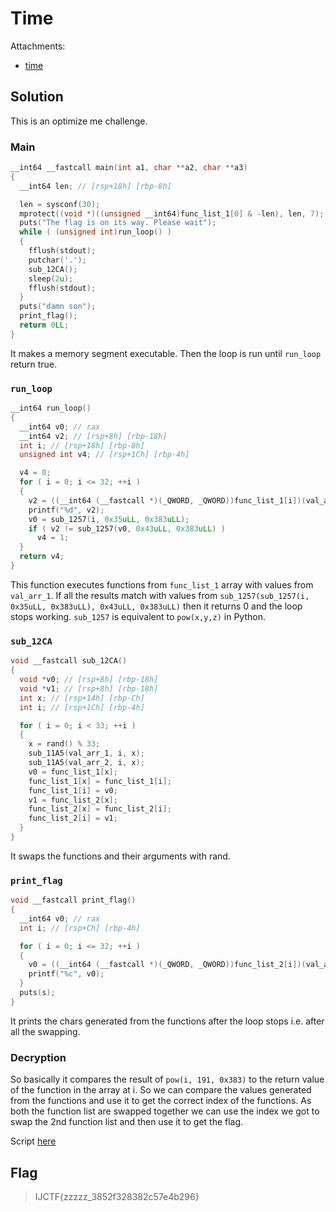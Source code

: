 # Time

Attachments:
* [time](./time)

## Solution
This is an optimize me challenge.

### Main
```c
__int64 __fastcall main(int a1, char **a2, char **a3)
{
  __int64 len; // [rsp+18h] [rbp-8h]

  len = sysconf(30);
  mprotect((void *)((unsigned __int64)func_list_1[0] & -len), len, 7);
  puts("The flag is on its way. Please wait");
  while ( (unsigned int)run_loop() )
  {
    fflush(stdout);
    putchar('.');
    sub_12CA();
    sleep(2u);
    fflush(stdout);
  }
  puts("damn son");
  print_flag();
  return 0LL;
}
```
It makes a memory segment executable. Then the loop is run until `run_loop` return true.

### `run_loop`
```c
__int64 run_loop()
{
  __int64 v0; // rax
  __int64 v2; // [rsp+8h] [rbp-18h]
  int i; // [rsp+18h] [rbp-8h]
  unsigned int v4; // [rsp+1Ch] [rbp-4h]

  v4 = 0;
  for ( i = 0; i <= 32; ++i )
  {
    v2 = ((__int64 (__fastcall *)(_QWORD, _QWORD))func_list_1[i])(val_arr_1[2 * i], val_arr_1[2 * i + 1]);
    printf("%d", v2);
    v0 = sub_1257(i, 0x35uLL, 0x383uLL);
    if ( v2 != sub_1257(v0, 0x43uLL, 0x383uLL) )
      v4 = 1;
  }
  return v4;
}
```
This function executes functions from `func_list_1` array with values from `val_arr_1`. If all the results match with values from `sub_1257(sub_1257(i, 0x35uLL, 0x383uLL), 0x43uLL, 0x383uLL)` then it returns 0 and the loop stops working. `sub_1257` is equivalent to `pow(x,y,z)` in Python.

### `sub_12CA`
```c
void __fastcall sub_12CA()
{
  void *v0; // [rsp+8h] [rbp-18h]
  void *v1; // [rsp+8h] [rbp-18h]
  int x; // [rsp+14h] [rbp-Ch]
  int i; // [rsp+1Ch] [rbp-4h]

  for ( i = 0; i < 33; ++i )
  {
    x = rand() % 33;
    sub_11A5(val_arr_1, i, x);
    sub_11A5(val_arr_2, i, x);
    v0 = func_list_1[x];
    func_list_1[x] = func_list_1[i];
    func_list_1[i] = v0;
    v1 = func_list_2[x];
    func_list_2[x] = func_list_2[i];
    func_list_2[i] = v1;
  }
}
```
It swaps the functions and their arguments with rand.

### `print_flag`
```c
void __fastcall print_flag()
{
  __int64 v0; // rax
  int i; // [rsp+Ch] [rbp-4h]

  for ( i = 0; i <= 32; ++i )
  {
    v0 = ((__int64 (__fastcall *)(_QWORD, _QWORD))func_list_2[i])(val_arr_2[2 * i], val_arr_2[2 * i + 1]);
    printf("%c", v0);
  }
  puts(s);
}
```
It prints the chars generated from the functions after the loop stops i.e. after all the swapping.

### Decryption
So basically it compares the result of `pow(i, 191, 0x383)` to the return value of the function in the array at i. So we can compare the values generated from the functions and use it to get the correct index of the functions. As both the function list are swapped together we can use the index we got to swap the 2nd function list and then use it to get the flag.

Script [here](./time.py)

## Flag
> IJCTF{zzzzz_3852f328382c57e4b296}
